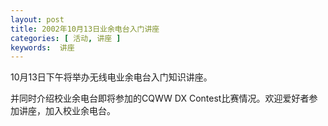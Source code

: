 ```yaml
---
layout: post
title: 2002年10月13日业余电台入门讲座
categories: [ 活动, 讲座 ]
keywords:  讲座
---
```


10月13日下午将举办无线电业余电台入门知识讲座。

并同时介绍校业余电台即将参加的CQWW DX Contest比赛情况。欢迎爱好者参加讲座，加入校业余电台。